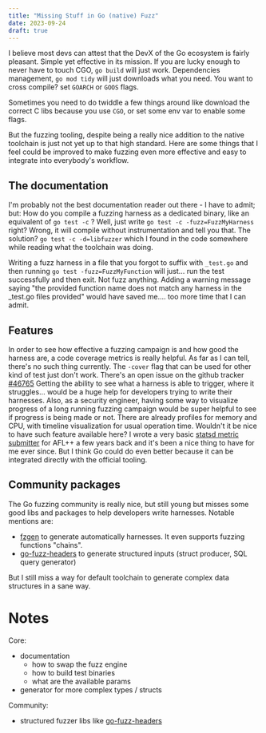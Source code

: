 ```yaml
---
title: "Missing Stuff in Go (native) Fuzz"
date: 2023-09-24
draft: true
---
```


I believe most devs can attest that the DevX of the Go ecosystem is fairly pleasant. Simple yet effective in its mission.
If you are lucky enough to never have to touch CGO, `go build` will just work.
Dependencies management, `go mod tidy` will just downloads what you need. You want to cross compile? set `GOARCH` or `GOOS` flags.

Sometimes you need to do twiddle a few things around like download the correct C libs because you use `CGO`, or set some env var to enable some flags.

But the fuzzing tooling, despite being a really nice addition to the native toolchain is just not yet up to that high standard.
Here are some things that I feel could be improved to make fuzzing even more effective and easy to integrate into everybody's workflow.

## The documentation

I'm probably not the best documentation reader out there - I have to admit; but:
How do you compile a fuzzing harness as a dedicated binary, like an equivalent of `go test -c` ?
Well, just write `go test -c -fuzz=FuzzMyHarness` right? Wrong, it will compile without instrumentation and tell you that. The solution? `go test -c -d=libfuzzer` which I found in the code somewhere while reading what the toolchain was doing.

Writing a fuzz harness in a file that you forgot to suffix with  `_test.go` and then running `go test -fuzz=FuzzMyFunction` will just... run the test successfully and then exit. Not fuzz anything.
Adding a warning message saying "the provided function name does not match any harness in the _test.go files provided" would have saved me.... too more time that I can admit.

## Features

In order to see how effective a fuzzing campaign is and how good the harness are, a code coverage metrics is really helpful. As far as I can tell, there's no such thing currently.
The `-cover` flag that can be used for other kind of test just don't work. There's an open issue on the github tracker [#46765](https://github.com/golang/go/issues/46765)
Getting the ability to see what a harness is able to trigger, where it struggles... would be a huge help for developers trying to write their harnesses.
Also, as a security engineer, having some way to visualize progress of a long running fuzzing campaign would be super helpful to see if progress is being made or not.
There are already profiles for memory and CPU, with timeline visualization for usual operation time. Wouldn't it be nice to have such feature available here?
I wrote a very basic [statsd metric submitter](https://github.com/AFLplusplus/AFLplusplus/pull/571) for AFL++ a few years back and it's been a nice thing to have for me ever since.
But I think Go could do even better because it can be integrated directly with the official tooling.


## Community packages

The Go fuzzing community is really nice, but still young but misses some good libs and packages to help developers write harnesses.
Notable mentions are:
- [fzgen](https://github.com/thepudds/fzgen) to generate automatically harnesses. It even supports fuzzing functions "chains".
- [go-fuzz-headers](https://github.com/AdaLogics/go-fuzz-headers) to generate structured inputs (struct producer, SQL query generator)

But I still miss a way for default toolchain to generate complex data structures in a sane way.

# Notes
Core:
- documentation
  - how to swap the fuzz engine
  - how to build test binaries
  - what are the available params
- generator for more complex types / structs


Community:
- structured fuzzer libs like [go-fuzz-headers](https://github.com/AdaLogics/go-fuzz-headers)
